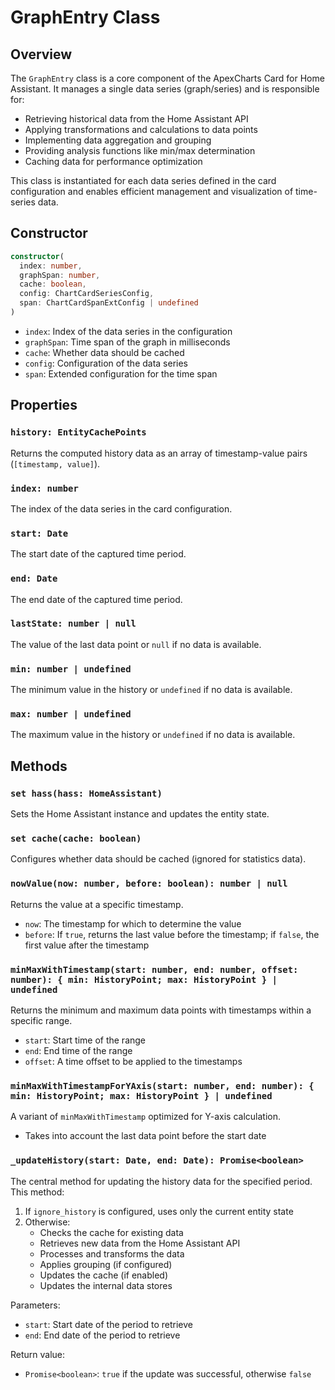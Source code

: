 # GraphEntry Class

## Overview
The `GraphEntry` class is a core component of the ApexCharts Card for Home Assistant. It manages a single data series (graph/series) and is responsible for:
- Retrieving historical data from the Home Assistant API
- Applying transformations and calculations to data points
- Implementing data aggregation and grouping
- Providing analysis functions like min/max determination
- Caching data for performance optimization

This class is instantiated for each data series defined in the card configuration and enables efficient management and visualization of time-series data.

## Constructor
```typescript
constructor(
  index: number,
  graphSpan: number,
  cache: boolean,
  config: ChartCardSeriesConfig,
  span: ChartCardSpanExtConfig | undefined
)
```

- `index`: Index of the data series in the configuration
- `graphSpan`: Time span of the graph in milliseconds
- `cache`: Whether data should be cached
- `config`: Configuration of the data series
- `span`: Extended configuration for the time span

## Properties

### `history: EntityCachePoints`
Returns the computed history data as an array of timestamp-value pairs (`[timestamp, value]`).

### `index: number`
The index of the data series in the card configuration.

### `start: Date`
The start date of the captured time period.

### `end: Date`
The end date of the captured time period.

### `lastState: number | null`
The value of the last data point or `null` if no data is available.

### `min: number | undefined`
The minimum value in the history or `undefined` if no data is available.

### `max: number | undefined`
The maximum value in the history or `undefined` if no data is available.

## Methods

### `set hass(hass: HomeAssistant)`
Sets the Home Assistant instance and updates the entity state.

### `set cache(cache: boolean)`
Configures whether data should be cached (ignored for statistics data).

### `nowValue(now: number, before: boolean): number | null`
Returns the value at a specific timestamp.
- `now`: The timestamp for which to determine the value
- `before`: If `true`, returns the last value before the timestamp; if `false`, the first value after the timestamp

### `minMaxWithTimestamp(start: number, end: number, offset: number): { min: HistoryPoint; max: HistoryPoint } | undefined`
Returns the minimum and maximum data points with timestamps within a specific range.
- `start`: Start time of the range
- `end`: End time of the range
- `offset`: A time offset to be applied to the timestamps

### `minMaxWithTimestampForYAxis(start: number, end: number): { min: HistoryPoint; max: HistoryPoint } | undefined`
A variant of `minMaxWithTimestamp` optimized for Y-axis calculation.
- Takes into account the last data point before the start date

### `_updateHistory(start: Date, end: Date): Promise<boolean>`
The central method for updating the history data for the specified period. This method:
1. If `ignore_history` is configured, uses only the current entity state
2. Otherwise:
   - Checks the cache for existing data
   - Retrieves new data from the Home Assistant API
   - Processes and transforms the data
   - Applies grouping (if configured)
   - Updates the cache (if enabled)
   - Updates the internal data stores

Parameters:
- `start`: Start date of the period to retrieve
- `end`: End date of the period to retrieve

Return value:
- `Promise<boolean>`: `true` if the update was successful, otherwise `false`